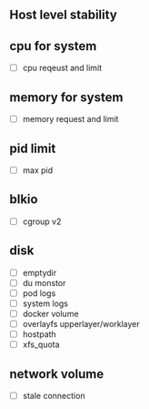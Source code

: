 ## Host level stability

## cpu for system
- [ ]  cpu reqeust and limit 

## memory for system
- [ ] memory request and limit

## pid limit 
- [ ] max pid 

## blkio 
- [ ] cgroup v2

## disk
- [ ] emptydir
- [ ] du monstor
- [ ] pod logs
- [ ] system logs
- [ ] docker volume
- [ ] overlayfs upperlayer/worklayer
- [ ] hostpath
- [ ] xfs_quota

## network volume 
- [ ] stale connection


